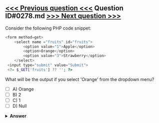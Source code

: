 [<<< Previous question <<<](0277.md)   Question ID#0278.md   [>>> Next question >>>](0279.md)
---

Consider the following PHP code snippet:

```php
<form method=get>
    <select name ="fruits" id="fruits">
        <option value="1">Apple</option>
        <option>Orange</option>
        <option value="3">Strawberry</option>
    </select>
 <input type="submit" value="Submit">
 <?= $_GET['fruits'] ?? ''; ?>
```
What will be the output if you select 'Orange' from the dropdown menu?

- [ ] A) Orange
- [ ] B) 2
- [ ] C) 1
- [ ] D) Null

<details><summary><b>Answer</b></summary>
<p>
  Answer: <strong>A</strong>
</p>
</details>
